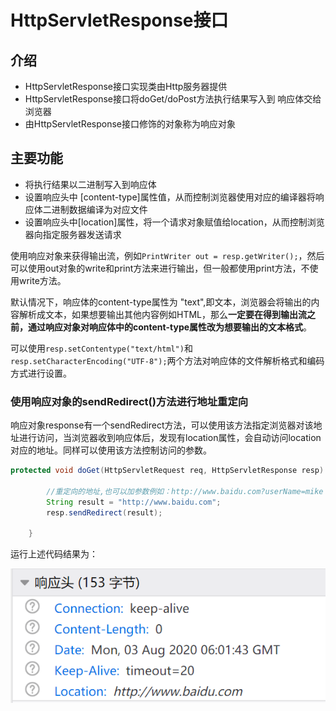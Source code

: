 # HttpServletResponse接口

## 介绍

- HttpServletResponse接口实现类由Http服务器提供
- HttpServletResponse接口将doGet/doPost方法执行结果写入到 响应体交给浏览器
- 由HttpServletResponse接口修饰的对象称为响应对象



## 主要功能

- 将执行结果以二进制写入到响应体
- 设置响应头中 [content-type]属性值，从而控制浏览器使用对应的编译器将响应体二进制数据编译为对应文件
- 设置响应头中[location]属性，将一个请求对象赋值给location，从而控制浏览器向指定服务器发送请求



使用响应对象来获得输出流，例如`PrintWriter out = resp.getWriter();`，然后可以使用out对象的write和print方法来进行输出，但一般都使用print方法，不使用write方法。

默认情况下，响应体的content-type属性为 "text",即文本，浏览器会将输出的内容解析成文本，如果想要输出其他内容例如HTML，那么**一定要在得到输出流之前，通过响应对象对响应体中的content-type属性改为想要输出的文本格式**。

可以使用`resp.setContentype("text/html")`和`resp.setCharacterEncoding("UTF-8");`两个方法对响应体的文件解析格式和编码方式进行设置。



### 使用响应对象的sendRedirect()方法进行地址重定向

响应对象response有一个sendRedirect方法，可以使用该方法指定浏览器对该地址进行访问，当浏览器收到响应体后，发现有location属性，会自动访问location对应的地址。同样可以使用该方法控制访问的参数。

```java
protected void doGet(HttpServletRequest req, HttpServletResponse resp) throws ServletException, IOException {

    	//重定向的地址,也可以加参数例如：http://www.baidu.com?userName=mike
        String result = "http://www.baidu.com";
        resp.sendRedirect(result);
        
    }
```

运行上述代码结果为：

![image-20200803140222729](image/image-20200803140222729.png)

